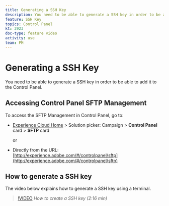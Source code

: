 ```yaml
---
title: Generating a SSH Key
description: You need to be able to generate a SSH key in order to be able to add it to the Adobe Campaign Control Panel. The video below explains how to generate a SSH key using a terminal.
feature: SSH Key
topics: Control Panel
kt: 2923
doc-type: feature video
activity: use
team: PM
---
```


# Generating a SSH Key

You need to be able to generate a SSH key in order to be able to add it to the Control Panel.

## Accessing Control Panel SFTP Management

To access the SFTP Management in Control Panel, go to:

* [Experience Cloud Home](https://experience.adobe.com/#/home) > Solution picker: Campaign > **Control Panel** card > **SFTP** card
  
  or
* Directly from the URL: [http://experience.adobe.com/#/controlpanel/sftp](http://experience.adobe.com/#/controlpanel/sftp)

## How to generate a SSH key

The video below explains how to generate a SSH key using a terminal.

>[!VIDEO](https://video.tv.adobe.com/v/27259?quality=12)
*How to create a SSH key (2:16 min)*